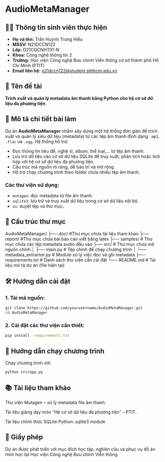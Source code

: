 # AudioMetaManager

## 👨‍🎓 Thông tin sinh viên thực hiện

- **Họ và tên:** Trần Huỳnh Trung Hiếu
- **MSSV:** N21DCCN122
- **Lớp:** D21CQCNHT01-N
- **Khoa:** Công nghệ thông tin 2
- **Trường:** Học viện Công nghệ Bưu chính Viễn thông cơ sở thành phố Hồ Chí Minh (PTIT)
- **Email liên hệ:** n21dccn122@student.ptithcm.edu.vn

## 📌 Tên đề tài

**Trích xuất và quản lý metadata âm thanh bằng Python cho hệ cơ sở dữ liệu đa phương tiện**

## 📝 Mô tả chi tiết bài làm

Dự án **AudioMetaManager** nhằm xây dựng một hệ thống đơn giản để trích xuất và quản lý siêu dữ liệu (metadata) từ các tệp âm thanh định dạng `.mp3`, `.flac` và `.ogg`. Hệ thống hỗ trợ:
- Đọc thông tin tiêu đề, nghệ sĩ, album, thể loại,... từ tệp âm thanh.
- Lưu trữ dữ liệu vào cơ sở dữ liệu SQLite để truy xuất, phân tích hoặc tích hợp với hệ cơ sở dữ liệu đa phương tiện.
- Cấu trúc mã nguồn rõ ràng, dễ bảo trì và mở rộng.
- Hỗ trợ chạy chương trình theo folder chứa nhiều tệp âm thanh.

### Các thư viện sử dụng:
- `mutagen`: đọc metadata từ file âm thanh.
- `sqlite3`: lưu trữ và truy xuất dữ liệu trong cơ sở dữ liệu nội bộ.
- `os`: duyệt tệp và thư mục.

## 📁 Cấu trúc thư mục
AudioMetaManager/
├── dóc/ #Thư mục chứa tài liệu tham khảo
├── report/ #Thư mục chứa bài báo cáo viết bằng latex
├── samples/ # Thư mục chứa các tệp metadata audio đầu vào
├── src/ # Thư mục chứa mã nguồn chính
│ ├── main.py # Tệp chính để chạy chương trình
│ └── metadata_extractor.py # Module xử lý việc đọc và ghi metadata
├── requirements.txt # Danh sách thư viện cần cài đặt
└── README.md # Tài liệu mô tả dự án (file hiện tại)
## 🛠️ Hướng dẫn cài đặt

### 1. Tải mã nguồn:
```bash
git clone https://github.com/yourusername/AudioMetaManager.git
cd AudioMetaManager
```

### 2. Cài đặt các thư viện cần thiết:
```bash
pip install -requirements.txt
```

## 🚀 Hướng dẫn chạy chương trình

Chạy chương trình với:

```bash
python src/app.py
```

## 📚 Tài liệu tham khảo

Thư viện Mutagen – xử lý metadata file âm thanh.

Tài liệu giảng dạy môn "Hệ cơ sở dữ liệu đa phương tiện" – PTIT.

Tài liệu chính thức SQLite Python: sqlite3 module

## 📜 Giấy phép

Dự án được phát triển với mục đích học tập, nghiên cứu và phục vụ đồ án môn học tại Học viện Công nghệ Bưu chính Viễn thông.

